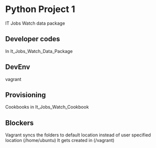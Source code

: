 # Python Project 1

IT Jobs Watch data package

## Developer codes
In It_Jobs_Watch_Data_Package

## DevEnv
vagrant

## Provisioning
Cookbooks in It_Jobs_Watch_Cookbook


## Blockers
Vagrant syncs the folders to default location instead of user specified location (/home/ubuntu)
It gets created in (/vagrant)
